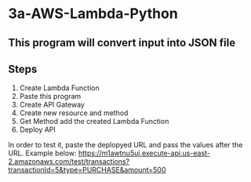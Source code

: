 # 3a-AWS-Lambda-Python  
## This program will convert input into JSON file
## Steps
1. Create Lambda Function  
2. Paste this program  
3. Create API Gateway  
4. Create new resource and method  
5. Get Method add the created Lambda Function  
6. Deploy API  

In order to test it, paste the deplopyed URL and pass the values after the URL. Example below:
https://m1awtnu5uj.execute-api.us-east-2.amazonaws.com/test/transactions?transactionId=5&type=PURCHASE&amount=500
